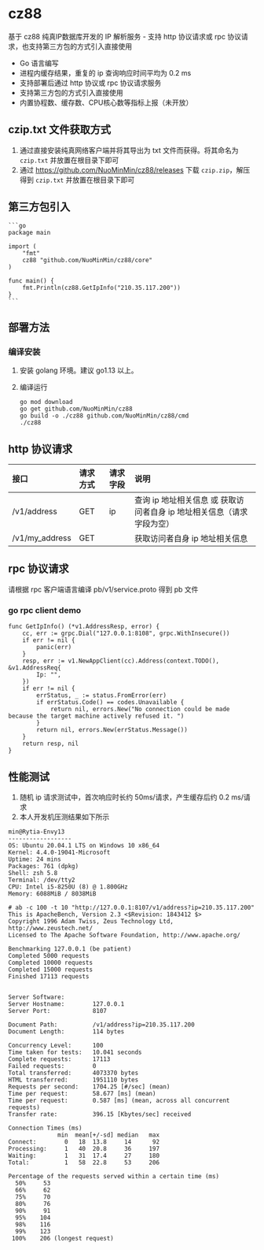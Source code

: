 # cz88

基于 cz88 纯真IP数据库开发的 IP 解析服务 - 支持 http 协议请求或 rpc 协议请求，也支持第三方包的方式引入直接使用

- Go 语言编写
- 进程内缓存结果，重复的 ip 查询响应时间平均为 0.2 ms
- 支持部署后通过 http 协议或 rpc 协议请求服务
- 支持第三方包的方式引入直接使用
- 内置协程数、缓存数、CPU核心数等指标上报（未开放）


## czip.txt 文件获取方式
1. 通过直接安装纯真网络客户端并将其导出为 txt 文件而获得。将其命名为 `czip.txt` 并放置在根目录下即可
2. 通过 https://github.com/NuoMinMin/cz88/releases 下载 `czip.zip`，解压得到 `czip.txt` 并放置在根目录下即可

## 第三方包引入

    ```go
    package main
     
    import (
        "fmt"
        cz88 "github.com/NuoMinMin/cz88/core"
    )
     
    func main() {
        fmt.Println(cz88.GetIpInfo("210.35.117.200"))
    }
    ```

## 部署方法

### 编译安装
1. 安装 golang 环境。建议 go1.13 以上。
2. 编译运行

    ```shell
    go mod download
    go get github.com/NuoMinMin/cz88
    go build -o ./cz88 github.com/NuoMinMin/cz88/cmd
    ./cz88
    ```

## http 协议请求

| 接口 | 请求方式 | 请求字段 | 说明 |
| :---- | :---- | :---- | :---- |
| /v1/address | GET | ip | 查询 ip 地址相关信息 或 获取访问者自身 ip 地址相关信息（请求字段为空） |
| /v1/my_address | GET |  | 获取访问者自身 ip 地址相关信息 |

## rpc 协议请求

请根据 rpc 客户端语言编译 pb/v1/service.proto 得到 pb 文件 

### go rpc client demo
```
func GetIpInfo() (*v1.AddressResp, error) {
	cc, err := grpc.Dial("127.0.0.1:8108", grpc.WithInsecure())
	if err != nil {
		panic(err)
	}
	resp, err := v1.NewAppClient(cc).Address(context.TODO(), &v1.AddressReq{
		Ip: "",
	})
	if err != nil {
		errStatus, _ := status.FromError(err)
		if errStatus.Code() == codes.Unavailable {
			return nil, errors.New("No connection could be made because the target machine actively refused it. ")
		}
		return nil, errors.New(errStatus.Message())
	}
	return resp, nil
}
```

## 性能测试

1. 随机 ip 请求测试中，首次响应时长约 50ms/请求，产生缓存后约 0.2 ms/请求
2. 本人开发机压测结果如下所示

```shell
min@Rytia-Envy13
------------------
OS: Ubuntu 20.04.1 LTS on Windows 10 x86_64
Kernel: 4.4.0-19041-Microsoft
Uptime: 24 mins
Packages: 761 (dpkg)
Shell: zsh 5.8
Terminal: /dev/tty2
CPU: Intel i5-8250U (8) @ 1.800GHz
Memory: 6088MiB / 8038MiB

# ab -c 100 -t 10 "http://127.0.0.1:8107/v1/address?ip=210.35.117.200"
This is ApacheBench, Version 2.3 <$Revision: 1843412 $>
Copyright 1996 Adam Twiss, Zeus Technology Ltd, http://www.zeustech.net/
Licensed to The Apache Software Foundation, http://www.apache.org/

Benchmarking 127.0.0.1 (be patient)
Completed 5000 requests
Completed 10000 requests
Completed 15000 requests
Finished 17113 requests


Server Software:
Server Hostname:        127.0.0.1
Server Port:            8107

Document Path:          /v1/address?ip=210.35.117.200
Document Length:        114 bytes

Concurrency Level:      100
Time taken for tests:   10.041 seconds
Complete requests:      17113
Failed requests:        0
Total transferred:      4073370 bytes
HTML transferred:       1951110 bytes
Requests per second:    1704.25 [#/sec] (mean)
Time per request:       58.677 [ms] (mean)
Time per request:       0.587 [ms] (mean, across all concurrent requests)
Transfer rate:          396.15 [Kbytes/sec] received

Connection Times (ms)
              min  mean[+/-sd] median   max
Connect:        0   18  13.8     14      92
Processing:     1   40  20.8     36     197
Waiting:        1   31  17.4     27     180
Total:          1   58  22.8     53     206

Percentage of the requests served within a certain time (ms)
  50%     53
  66%     62
  75%     70
  80%     76
  90%     91
  95%    104
  98%    116
  99%    123
 100%    206 (longest request)
```
